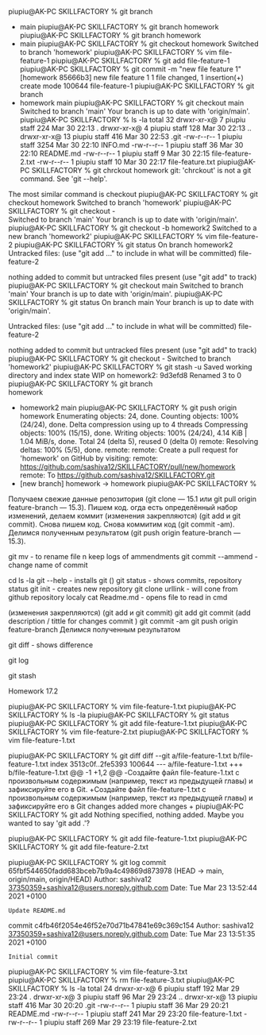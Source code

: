 piupiu@AK-PC SKILLFACTORY % git branch
* main
piupiu@AK-PC SKILLFACTORY % git branch homework
piupiu@AK-PC SKILLFACTORY % git branch
  homework
* main
piupiu@AK-PC SKILLFACTORY % git checkout homework
Switched to branch 'homework'
piupiu@AK-PC SKILLFACTORY % vim file-feature-1
piupiu@AK-PC SKILLFACTORY % git add file-feature-1
piupiu@AK-PC SKILLFACTORY % git commit -m "new file feature 1"
[homework 85666b3] new file feature 1
 1 file changed, 1 insertion(+)
 create mode 100644 file-feature-1
piupiu@AK-PC SKILLFACTORY % git branch
* homework
  main
piupiu@AK-PC SKILLFACTORY % git checkout main
Switched to branch 'main'
Your branch is up to date with 'origin/main'.
piupiu@AK-PC SKILLFACTORY % ls -la
total 32
drwxr-xr-x@  7 piupiu  staff   224 Mar 30 22:13 .
drwxr-xr-x@  4 piupiu  staff   128 Mar 30 22:13 ..
drwxr-xr-x@ 13 piupiu  staff   416 Mar 30 22:53 .git
-rw-r--r--   1 piupiu  staff  3254 Mar 30 22:10 INFO.md
-rw-r--r--   1 piupiu  staff    36 Mar 30 22:10 README.md
-rw-r--r--   1 piupiu  staff     9 Mar 30 22:15 file-feature-2.txt
-rw-r--r--   1 piupiu  staff    10 Mar 30 22:17 file-feature.txt
piupiu@AK-PC SKILLFACTORY % git chrckout homework
git: 'chrckout' is not a git command. See 'git --help'.

The most similar command is
	checkout
piupiu@AK-PC SKILLFACTORY % git checkout homework
Switched to branch 'homework'
piupiu@AK-PC SKILLFACTORY % git checkout -       
Switched to branch 'main'
Your branch is up to date with 'origin/main'.
piupiu@AK-PC SKILLFACTORY % git checkout -b homework2
Switched to a new branch 'homework2'
piupiu@AK-PC SKILLFACTORY % vim file-feature-2
piupiu@AK-PC SKILLFACTORY % git status
On branch homework2
Untracked files:
  (use "git add <file>..." to include in what will be committed)
	file-feature-2

nothing added to commit but untracked files present (use "git add" to track)
piupiu@AK-PC SKILLFACTORY % git checkout main
Switched to branch 'main'
Your branch is up to date with 'origin/main'.
piupiu@AK-PC SKILLFACTORY % git status
On branch main
Your branch is up to date with 'origin/main'.

Untracked files:
  (use "git add <file>..." to include in what will be committed)
	file-feature-2

nothing added to commit but untracked files present (use "git add" to track)
piupiu@AK-PC SKILLFACTORY % git checkout -
Switched to branch 'homework2'
piupiu@AK-PC SKILLFACTORY % git stash -u
Saved working directory and index state WIP on homework2: 9d3efd8 Renamed 3 to 0
piupiu@AK-PC SKILLFACTORY % git branch      
  homework
* homework2
  main
piupiu@AK-PC SKILLFACTORY % git push origin homework
Enumerating objects: 24, done.
Counting objects: 100% (24/24), done.
Delta compression using up to 4 threads
Compressing objects: 100% (15/15), done.
Writing objects: 100% (24/24), 4.14 KiB | 1.04 MiB/s, done.
Total 24 (delta 5), reused 0 (delta 0)
remote: Resolving deltas: 100% (5/5), done.
remote: 
remote: Create a pull request for 'homework' on GitHub by visiting:
remote:      https://github.com/sashiva12/SKILLFACTORY/pull/new/homework
remote: 
To https://github.com/sashiva12/SKILLFACTORY.git
 * [new branch]      homework -> homework
piupiu@AK-PC SKILLFACTORY % 


Получаем свежие данные репозитория (git clone — 15.1 или git pull origin feature-branch — 15.3).
Пишем код.
огда есть определённый набор изменений, делаем коммит (изменения закрепляются) (git add и git commit).
Снова пишем код.
Снова коммитим код (git commit -am).
Делимся полученным результатом (git push origin feature-branch — 15.3).

git mv - to rename file n keep logs of ammendments
git commit --ammend - change name of commit

cd
ls -la
git --help - installs git ()
git status - shows commits, repository status
git init - creates new repository 
git clone urllink - will cone from github repository localy
cat Readme.md - opens file to read in cmd

(изменения закрепляются) (git add и git commit)
git add
git commit (add description / tittle for changes commit )
git commit -am
git push origin feature-branch Делимся полученным результатом

git diff - shows difference

git log

git stash


Homework 17.2

piupiu@AK-PC SKILLFACTORY % vim file-feature-1.txt
piupiu@AK-PC SKILLFACTORY % ls -la
piupiu@AK-PC SKILLFACTORY % git status
piupiu@AK-PC SKILLFACTORY % git add file-feature-1.txt
piupiu@AK-PC SKILLFACTORY % vim file-feature-2.txt
piupiu@AK-PC SKILLFACTORY % vim file-feature-1.txt

piupiu@AK-PC SKILLFACTORY % git diff
diff --git a/file-feature-1.txt b/file-feature-1.txt
index 3513c0f..2fe5393 100644
--- a/file-feature-1.txt
+++ b/file-feature-1.txt
@@ -1 +1,2 @@
-Создайте файл file-feature-1.txt с произвольным содержимым (например, текст из предыдущей главы) и зафиксируйте его в Git.
+Создайте файл file-feature-1.txt с произвольным содержимым (например, текст из предыдущей главы) и зафиксируйте его в Git changes added                                                                        more changes
+
piupiu@AK-PC SKILLFACTORY % git add
Nothing specified, nothing added.
Maybe you wanted to say 'git add .'?

piupiu@AK-PC SKILLFACTORY % git add file-feature-1.txt
piupiu@AK-PC SKILLFACTORY % git add file-feature-2.txt

piupiu@AK-PC SKILLFACTORY % git log
commit 65fbf544650fadd683bceb7b9a4c49869d873978 (HEAD -> main, origin/main, origin/HEAD)
Author: sashiva12 <37350359+sashiva12@users.noreply.github.com>
Date:   Tue Mar 23 13:52:44 2021 +0100

    Update README.md

commit c4fb46f2054e46f52e70d71b47841e69c369c154
Author: sashiva12 <37350359+sashiva12@users.noreply.github.com>
Date:   Tue Mar 23 13:51:35 2021 +0100

    Initial commit
piupiu@AK-PC SKILLFACTORY % vim  file-feature-3.txt     
piupiu@AK-PC SKILLFACTORY % rm file-feature-3.txt
piupiu@AK-PC SKILLFACTORY % ls -la
total 24
drwxr-xr-x@  6 piupiu  staff  192 Mar 29 23:24 .
drwxr-xr-x@  3 piupiu  staff   96 Mar 29 23:24 ..
drwxr-xr-x@ 13 piupiu  staff  416 Mar 30 20:20 .git
-rw-r--r--   1 piupiu  staff   36 Mar 29 20:21 README.md
-rw-r--r--   1 piupiu  staff  241 Mar 29 23:20 file-feature-1.txt
-rw-r--r--   1 piupiu  staff  269 Mar 29 23:19 file-feature-2.txt






